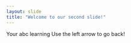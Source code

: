 ```yaml
---
layout: slide
title: "Welcome to our second slide!"
---
```

Your abc learning
Use the left arrow to go back!
